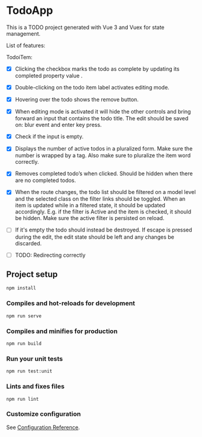# TodoApp

This is a TODO project generated with Vue 3 and Vuex for state management.

List of features:

TodoiTem:

* [x] Clicking the checkbox marks the todo as complete by updating its completed property value .
* [x]  Double-clicking on the todo item label activates editing mode.
* [x] Hovering over the todo shows the remove button.
* [x] When editing mode is activated it will hide the other controls and bring forward an input that contains the todo title. The edit should be saved on: blur event and enter key press.
* [x] Check if the input is empty.
* [x] Displays the number of active todos in a pluralized form. Make sure the number is wrapped by
a tag. Also make sure to pluralize the item word correctly.

* [x] Removes completed todo’s when clicked. Should be hidden when there are no completed todos.

* [x] When the route changes, the todo list should be filtered on a model level and the selected class on the filter links should be toggled. When an item is updated while in a filtered state, it should be updated accordingly. E.g. if the filter is Active and the item is checked, it should be hidden. Make sure the active filter is persisted on reload.

* [ ] If it's empty the todo should instead be destroyed. If escape is pressed during the edit, the edit state should be left and any changes be discarded.

* [ ] TODO: Redirecting correctly
## Project setup
```
npm install
```

### Compiles and hot-reloads for development
```
npm run serve
```

### Compiles and minifies for production
```
npm run build
```

### Run your unit tests
```
npm run test:unit
```

### Lints and fixes files
```
npm run lint
```

### Customize configuration
See [Configuration Reference](https://cli.vuejs.org/config/).
